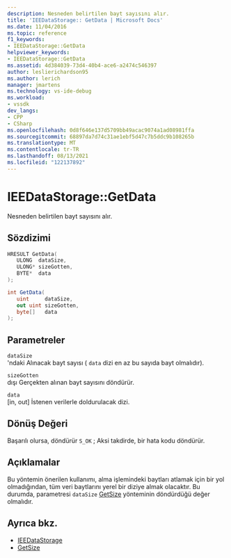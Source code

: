 ```yaml
---
description: Nesneden belirtilen bayt sayısını alır.
title: 'IEEDataStorage:: GetData | Microsoft Docs'
ms.date: 11/04/2016
ms.topic: reference
f1_keywords:
- IEEDataStorage::GetData
helpviewer_keywords:
- IEEDataStorage::GetData
ms.assetid: 4d384039-73d4-40b4-ace6-a2474c546397
author: leslierichardson95
ms.author: lerich
manager: jmartens
ms.technology: vs-ide-debug
ms.workload:
- vssdk
dev_langs:
- CPP
- CSharp
ms.openlocfilehash: 0d8f646e137d5709bb49acac9074a1ad08981ffa
ms.sourcegitcommit: 68897da7d74c31ae1ebf5d47c7b5ddc9b108265b
ms.translationtype: MT
ms.contentlocale: tr-TR
ms.lasthandoff: 08/13/2021
ms.locfileid: "122137892"
---
```

# <a name="ieedatastoragegetdata"></a>IEEDataStorage::GetData
Nesneden belirtilen bayt sayısını alır.

## <a name="syntax"></a>Sözdizimi

```cpp
HRESULT GetData(
   ULONG  dataSize,
   ULONG* sizeGotten,
   BYTE*  data
);
```

```csharp
int GetData(
   uint     dataSize,
   out uint sizeGotten,
   byte[]   data
);
```

## <a name="parameters"></a>Parametreler
`dataSize`\
'ndaki Alınacak bayt sayısı ( `data` dizi en az bu sayıda bayt olmalıdır).

`sizeGotten`\
dışı Gerçekten alınan bayt sayısını döndürür.

`data`\
[in, out] İstenen verilerle doldurulacak dizi.

## <a name="return-value"></a>Dönüş Değeri
 Başarılı olursa, döndürür `S_OK` ; Aksi takdirde, bir hata kodu döndürür.

## <a name="remarks"></a>Açıklamalar
 Bu yöntemin önerilen kullanımı, alma işlemindeki baytları atlamak için bir yol olmadığından, tüm veri baytlarını yerel bir diziye almak olacaktır. Bu durumda, parametresi `dataSize` [GetSize](../../../extensibility/debugger/reference/ieedatastorage-getsize.md) yönteminin döndürdüğü değer olmalıdır.

## <a name="see-also"></a>Ayrıca bkz.
- [IEEDataStorage](../../../extensibility/debugger/reference/ieedatastorage.md)
- [GetSize](../../../extensibility/debugger/reference/ieedatastorage-getsize.md)

